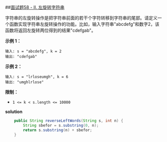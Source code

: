 ##[面试题58 - II. 左旋转字符串](https://leetcode-cn.com/problems/zuo-xuan-zhuan-zi-fu-chuan-lcof/)

字符串的左旋转操作是把字符串前面的若干个字符转移到字符串的尾部。请定义一个函数实现字符串左旋转操作的功能。比如，输入字符串"abcdefg"和数字2，该函数将返回左旋转两位得到的结果"cdefgab"。

**示例 1：**

```
输入: s = "abcdefg", k = 2
输出: "cdefgab"
```

**示例 2：**

```
输入: s = "lrloseumgh", k = 6
输出: "umghlrlose"
```

**限制：**

- `1 <= k < s.length <= 10000`

**solution**

```java
    public String reverseLeftWords(String s, int n) {
        String sbefor = s.substring(0, n);
        return s.substring(n) + sbefor;
    }
```

